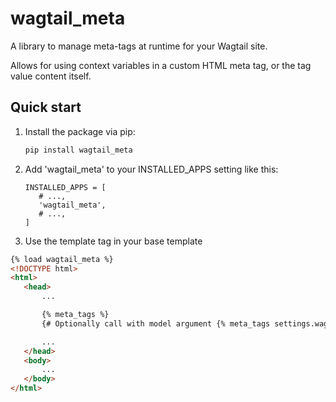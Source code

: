 wagtail_meta
================

A library to manage meta-tags at runtime for your Wagtail site.

Allows for using context variables in a custom HTML meta tag, or the tag value content itself.

Quick start
-----------

1. Install the package via pip:

   ```bash
   pip install wagtail_meta
   ```

2. Add 'wagtail_meta' to your INSTALLED_APPS setting like this:

   ```
   INSTALLED_APPS = [
      # ...,
      'wagtail_meta',
      # ...,
   ]
   ```

3. Use the template tag in your base template
```html
{% load wagtail_meta %}
<!DOCTYPE html>
<html>
   <head>
       ...

       {% meta_tags %}
       {# Optionally call with model argument {% meta_tags settings.wagtail_meta.metatags.tags %} #}

       ...
   </head>
   <body>
       ...
   </body>
</html>
```